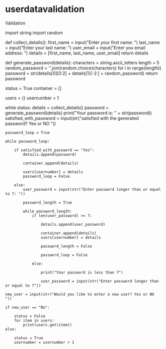 # userdatavalidation
Validation

import string
import random


def collect_details():
    first_name = input("Enter your first name: ")
    last_name = input("Enter your last name: ")
    user_email = input("Enter you email address: ")
    details = [first_name, last_name, user_email]
    return details


def generate_password(details):
    characters = string.ascii_letters
    length = 5
    random_password = ''.join(random.choice(characters) for i in range(length))
    password = str(details[0][0:2] + details[1][-2:] + random_password)
    return password


status = True
container = []

users = {}
usernumber = 1

while status:
    details = collect_details()
    password = generate_password(details)
    print("Your password is: " + str(password))
    satisfied_with_password = input(str("satisfied with the generated password? Yes or NO "))

    password_loop = True

    while password_loop:

        if satisfied_with_password == "Yes":
            details.append(password)

            container.append(details)

            users[usernumber] = details
            password_loop = False

        else:
            user_password = input(str("Enter password longer than or equal to 7: "))

            password_length = True

            while password_length:
                if len(user_password) >= 7:

                    details.append(user_password)

                    container.append(details)
                    users[usernumber] = details

                    password_length = False

                    password_loop = False

                else:

                    print("Your password is less than 7")

                    user_password = input(str("Enter password longer than or equal to 7"))

    new_user = input(str("Would you like to enter a new user? Yes or NO "))

    if new_user == "No":

        status = False
        for item in users:
            print(users.get(item))
    else:

        status = True
        usernumber = usernumber + 1





